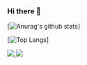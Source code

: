 ### Hi there 👋

<!--
**lisansang/lisansang** is a ✨ _special_ ✨ repository because its `README.md` (this file) appears on your GitHub profile.

Here are some ideas to get you started:

- 🔭 I’m currently working on ...
- 🌱 I’m currently learning ...
- 👯 I’m looking to collaborate on ...
- 🤔 I’m looking for help with ...
- 💬 Ask me about ...
- 📫 How to reach me: ...
- 😄 Pronouns: ...
- ⚡ Fun fact: ...
-->

[![Anurag's github stats](https://github-readme-stats.vercel.app/api?username=lisansang&show_icons=true&theme=merko)]

[![Top Langs](https://github-readme-stats.vercel.app/api/top-langs/?username=lisansang&layout=compact)]


<a href= “https://github.com/anuraghazra/github-readme-stats”>
  <img align = “center” src = "https://github-readme-stats.vercel.app/api?username=lisansang&show_icons=true&theme=merko" />
</a>
<a href= “https://github.com/anuraghazra/convoychat”>
  <img align = “ center ” src = "https://github-readme-stats.vercel.app/api/top-langs/?username=lisansang&layout=compact" />
</a>
